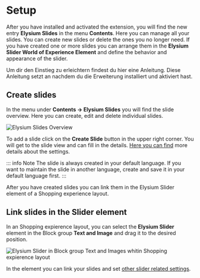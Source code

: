 # Setup
After you have installed and activated the extension, you will find the new entry **Elysium Slides** in the menu **Contents**. Here you can manage all your slides. You can create new slides or delete the ones you no longer need. If you have created one or more slides you can arrange them in the **Elysium Slider World of Experience Element** and define the behavior and appearance of the slider.

Um dir den Einstieg zu erleichtern findest du hier eine Anleitung. Diese Anleitung setzt an nachdem du die Erweiterung installiert und aktiviert hast.

## Create slides
In the menu under **Contents -> Elysium Slides** you will find the slide overview. Here you can create, edit and delete individual slides.

<Image 
    src="/screenshots/de/admin-slides-listing-empty.png" 
    alt="Elysium Slides Overview" />

To add a slide click on the **Create Slide** button in the upper right corner. You will get to the slide view and can fill in the details. [Here you can find](/documentation/slide-elements/) more details about the settings.

::: info Note
The slide is always created in your default language. If you want to maintain the slide in another language, create and save it in your default language first.
:::

After you have created slides you can link them in the Elysium Slider element of a Shopping experience layout.

## Link slides in the Slider element

In an Shopping expierence layout, you can select the **Elysium Slider** element in the Block group **Text and Image** and drag it to the desired position.

<Image 
    src="/screenshots/de/admin-cms-block-selection.png" 
    alt="Elysium Slider in Block group Text and Images whitin Shopping expierence layout" />

In the element you can link your slides and set [other slider related settings](/documentation/cms-slider/).